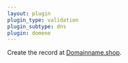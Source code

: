```yaml
---
layout: plugin
plugin_type: validation
plugin_subtype: dns
plugin: domene
---
```

Create the record at [Domainname.shop](https://domainname.shop/).